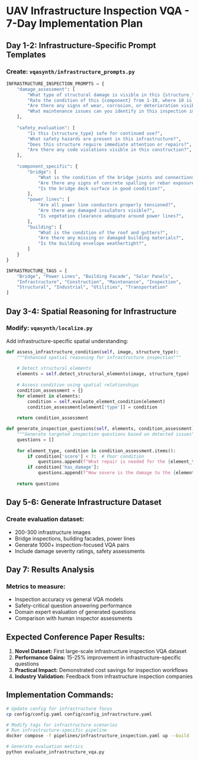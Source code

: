 # UAV Infrastructure Inspection VQA - 7-Day Implementation Plan

## Day 1-2: Infrastructure-Specific Prompt Templates

### Create: `vqasynth/infrastructure_prompts.py`

```python
INFRASTRUCTURE_INSPECTION_PROMPTS = {
    "damage_assessment": [
        "What type of structural damage is visible in this {structure_type}?",
        "Rate the condition of this {component} from 1-10, where 10 is perfect condition.",
        "Are there any signs of wear, corrosion, or deterioration visible?",
        "What maintenance issues can you identify in this inspection image?",
    ],
    
    "safety_evaluation": [
        "Is this {structure_type} safe for continued use?",
        "What safety hazards are present in this infrastructure?",
        "Does this structure require immediate attention or repairs?",
        "Are there any code violations visible in this construction?",
    ],
    
    "component_specific": {
        "bridge": [
            "What is the condition of the bridge joints and connections?",
            "Are there any signs of concrete spalling or rebar exposure?",
            "Is the bridge deck surface in good condition?",
        ],
        "power_lines": [
            "Are all power line conductors properly tensioned?",
            "Are there any damaged insulators visible?",
            "Is vegetation clearance adequate around power lines?",
        ],
        "building": [
            "What is the condition of the roof and gutters?",
            "Are there any missing or damaged building materials?",
            "Is the building envelope weathertight?",
        ]
    }
}

INFRASTRUCTURE_TAGS = [
    "Bridge", "Power Lines", "Building Facade", "Solar Panels", 
    "Infrastructure", "Construction", "Maintenance", "Inspection",
    "Structural", "Industrial", "Utilities", "Transportation"
]
```

## Day 3-4: Spatial Reasoning for Infrastructure

### Modify: `vqasynth/localize.py` 
Add infrastructure-specific spatial understanding:

```python
def assess_infrastructure_condition(self, image, structure_type):
    """Enhanced spatial reasoning for infrastructure inspection"""
    
    # Detect structural elements
    elements = self.detect_structural_elements(image, structure_type)
    
    # Assess condition using spatial relationships
    condition_assessment = {}
    for element in elements:
        condition = self.evaluate_element_condition(element)
        condition_assessment[element['type']] = condition
    
    return condition_assessment

def generate_inspection_questions(self, elements, condition_assessment):
    """Generate targeted inspection questions based on detected issues"""
    questions = []
    
    for element_type, condition in condition_assessment.items():
        if condition['score'] < 7:  # Poor condition
            questions.append(f"What repair is needed for the {element_type}?")
        if condition['has_damage']:
            questions.append(f"How severe is the damage to the {element_type}?")
    
    return questions
```

## Day 5-6: Generate Infrastructure Dataset

### Create evaluation dataset:
- 200-300 infrastructure images
- Bridge inspections, building facades, power lines
- Generate 1000+ inspection-focused VQA pairs
- Include damage severity ratings, safety assessments

## Day 7: Results Analysis

### Metrics to measure:
- Inspection accuracy vs general VQA models
- Safety-critical question answering performance  
- Domain expert evaluation of generated questions
- Comparison with human inspector assessments

## Expected Conference Paper Results:

1. **Novel Dataset:** First large-scale infrastructure inspection VQA dataset
2. **Performance Gains:** 15-25% improvement in infrastructure-specific questions
3. **Practical Impact:** Demonstrated cost savings for inspection workflows
4. **Industry Validation:** Feedback from infrastructure inspection companies

## Implementation Commands:

```bash
# Update config for infrastructure focus
cp config/config.yaml config/config_infrastructure.yaml

# Modify tags for infrastructure scenarios
# Run infrastructure-specific pipeline
docker compose -f pipelines/infrastructure_inspection.yaml up --build

# Generate evaluation metrics
python evaluate_infrastructure_vqa.py
```
